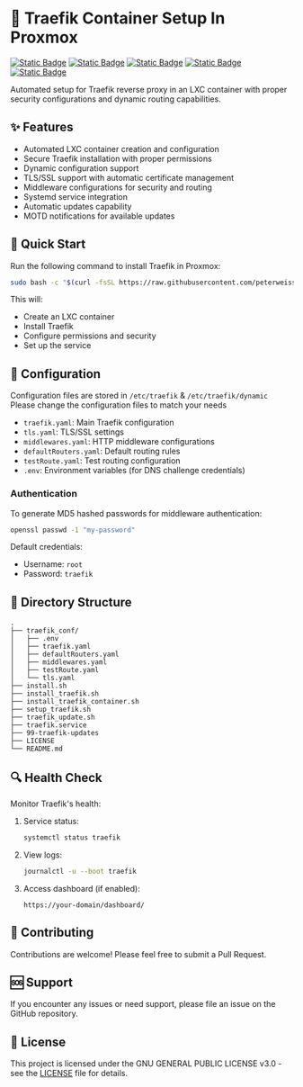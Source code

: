 # 💾 Traefik Container Setup In Proxmox
[![Static Badge](https://img.shields.io/badge/Container-LXC-white?style=flat&logo=linuxcontainers&logoColor=white&logoSize=auto&labelColor=black)](https://linuxcontainers.org/lxc/introduction/)
[![Static Badge](https://img.shields.io/badge/Ubuntu-24.04-white?style=flat&logo=ubuntu&logoColor=white&logoSize=auto&labelColor=black)](https://ubuntu.com/)
[![Static Badge](https://img.shields.io/badge/Traefik-Proxy-white?style=flat&logo=traefikproxy&logoColor=white&logoSize=auto&labelColor=black)](https://traefik.io/)
[![Static Badge](https://img.shields.io/badge/Bash-script-white?style=flat&logo=gnubash&logoColor=white&logoSize=auto&labelColor=black)](https://www.gnu.org/software/bash/)
[![Static Badge](https://img.shields.io/badge/GPL-V3-white?style=flat&logo=gnu&logoColor=white&logoSize=auto&labelColor=black)](https://www.gnu.org/licenses/gpl-3.0.en.html/)

Automated setup for Traefik reverse proxy in an LXC container with proper security configurations and dynamic routing capabilities.

## ✨ Features

- Automated LXC container creation and configuration
- Secure Traefik installation with proper permissions
- Dynamic configuration support
- TLS/SSL support with automatic certificate management
- Middleware configurations for security and routing
- Systemd service integration
- Automatic updates capability
- MOTD notifications for available updates

## 🚀 Quick Start

Run the following command to install Traefik in Proxmox:

```bash
sudo bash -c "$(curl -fsSL https://raw.githubusercontent.com/peterweissdk/traefik/refs/heads/main/install.sh)"
```

This will:
- Create an LXC container
- Install Traefik
- Configure permissions and security
- Set up the service

## 🔧 Configuration

Configuration files are stored in `/etc/traefik` & `/etc/traefik/dynamic`  
Please change the configuration files to match your needs  

- `traefik.yaml`: Main Traefik configuration
- `tls.yaml`: TLS/SSL settings
- `middlewares.yaml`: HTTP middleware configurations
- `defaultRouters.yaml`: Default routing rules
- `testRoute.yaml`: Test routing configuration
- `.env`: Environment variables (for DNS challenge credentials)

### Authentication

To generate MD5 hashed passwords for middleware authentication:

```bash
openssl passwd -1 "my-password"
```

Default credentials:
- Username: `root`
- Password: `traefik`

## 📝 Directory Structure

```
.
├── traefik_conf/
│   ├── .env
│   ├── traefik.yaml
│   ├── defaultRouters.yaml
│   ├── middlewares.yaml
│   ├── testRoute.yaml
│   └── tls.yaml
├── install.sh
├── install_traefik.sh
├── install_traefik_container.sh
├── setup_traefik.sh
├── traefik_update.sh
├── traefik.service
├── 99-traefik-updates
├── LICENSE
└── README.md
```

## 🔍 Health Check

Monitor Traefik's health:
1. Service status:
   ```bash
   systemctl status traefik
   ```
2. View logs:
   ```bash
   journalctl -u --boot traefik
   ```
3. Access dashboard (if enabled):
   ```
   https://your-domain/dashboard/
   ```
## 🤝 Contributing

Contributions are welcome! Please feel free to submit a Pull Request.

## 🆘 Support

If you encounter any issues or need support, please file an issue on the GitHub repository.

## 📄 License

This project is licensed under the GNU GENERAL PUBLIC LICENSE v3.0 - see the [LICENSE](LICENSE) file for details.
